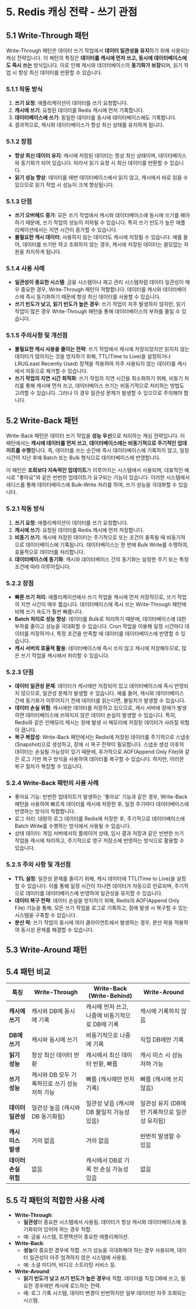 # 5. Redis 캐싱 전략 - 쓰기 관점
## 5.1 Write-Through 패턴
Write-Through 패턴은 데이터 쓰기 작업에서 **데이터 일관성을 유지**하기 위해 사용되는 캐싱 전략입니다. 이 패턴의 특징은 **데이터를 캐시에 먼저 쓰고, 동시에 데이터베이스에도 즉시 쓰는** 방식입니다. 이로 인해 캐시와 데이터베이스의 **동기화가 보장**되며, 읽기 작업 시 항상 최신 데이터를 반환할 수 있습니다.

### 5.1.1 작동 방식
1. **쓰기 요청**: 애플리케이션이 데이터를 쓰기 요청합니다.
2. **캐시에 쓰기**: 요청된 데이터를 Redis 캐시에 먼저 기록합니다.
3. **데이터베이스에 쓰기**: 동일한 데이터를 동시에 데이터베이스에도 기록합니다.
4. 결과적으로, 캐시와 데이터베이스가 항상 최신 상태를 유지하게 됩니다.

### 5.1.2 장점
- **항상 최신 데이터 유지**: 캐시에 저장된 데이터는 항상 최신 상태이며, 데이터베이스와 동기화가 되어 있습니다. 따라서 읽기 요청 시 최신 데이터를 반환할 수 있습니다.
- **읽기 성능 향상**: 데이터를 매번 데이터베이스에서 읽지 않고, 캐시에서 바로 읽을 수 있으므로 읽기 작업 시 성능이 크게 향상됩니다.

### 5.1.3 단점
- **쓰기 오버헤드 증가**: 모든 쓰기 작업에서 캐시와 데이터베이스에 동시에 쓰기를 해야 하기 때문에, 쓰기 작업의 성능이 저하될 수 있습니다. 특히 쓰기 빈도가 높은 애플리케이션에서는 지연 시간이 증가할 수 있습니다.
- **불필요한 캐시 데이터**: 사용하지 않는 데이터도 캐시에 저장될 수 있습니다. 예를 들어, 데이터를 쓰기만 하고 조회하지 않는 경우, 캐시에 저장된 데이터는 쓸모없는 자원을 차지하게 됩니다.

### 5.1.4 사용 사례
- **일관성이 중요한 시스템**: 금융 시스템이나 재고 관리 시스템처럼 데이터 일관성이 매우 중요한 경우, Write-Through 패턴이 적합합니다. 데이터를 캐시와 데이터베이스에 즉시 동기화하기 때문에 항상 최신 데이터를 사용할 수 있습니다.
- **쓰기 빈도가 낮고, 읽기 빈도가 높은 경우**: 쓰기 작업이 자주 발생하지 않지만, 읽기 작업이 많은 경우 Write-Through 패턴을 통해 데이터베이스의 부하를 줄일 수 있습니다.

### 5.1.5 주의사항 및 개선점
- **불필요한 캐시 사용을 줄이는 전략**: 쓰기 작업에서 캐시에 저장되었지만 읽히지 않는 데이터가 많아지는 것을 방지하기 위해, TTL(Time to Live)을 설정하거나 LRU(Least Recently Used) 정책을 적용하여 자주 사용되지 않는 데이터를 캐시에서 자동으로 제거할 수 있습니다.
- **쓰기 작업의 지연 시간 최적화**: 쓰기 작업의 지연 시간을 최소화하기 위해, 비동기 처리를 통해 캐시에 먼저 쓰고, 데이터베이스 쓰기는 비동기적으로 처리하는 방법도 고려할 수 있습니다. 그러나 이 경우 일관성 문제가 발생할 수 있으므로 주의해야 합니다.

## 5.2 Write-Back 패턴
Write-Back 패턴은 데이터 쓰기 작업을 **성능 우선**으로 처리하는 캐싱 전략입니다. 이 패턴에서는 **캐시에 데이터를 먼저 쓰고**, **데이터베이스에는 비동기적으로 주기적인 업데이트를 수행**합니다. 즉, 데이터를 쓰는 순간에 즉시 데이터베이스에 기록하지 않고, 일정 시간이 지난 후에 Batch 또는 Bulk 형식으로 데이터베이스에 반영합니다.

이 패턴은 **조회보다 지속적인 업데이트**가 이루어지는 시스템에서 사용되며, 대표적인 예시로 "좋아요"와 같은 빈번한 업데이트가 요구되는 기능이 있습니다. 이러한 시스템에서 레디스를 통해 데이터베이스에 Bulk-Write 처리를 하여, 쓰기 성능을 극대화할 수 있습니다.

### 5.2.1 작동 방식
1. **쓰기 요청**: 애플리케이션이 데이터를 쓰기 요청합니다.
2. **캐시에 쓰기**: 요청된 데이터를 Redis 캐시에 먼저 저장합니다.
3. **비동기 쓰기**: 캐시에 저장된 데이터는 주기적으로 또는 조건이 충족될 때 비동기적으로 데이터베이스에 기록됩니다. 데이터베이스는 한 번에 Bulk Write를 수행하여, 효율적으로 데이터를 처리합니다.
4. **데이터베이스에 동기화**: 캐시와 데이터베이스 간의 동기화는 일정한 주기 또는 특정 조건에 따라 이루어집니다.

### 5.2.2 장점
- **빠른 쓰기 처리**: 애플리케이션에서 쓰기 작업을 캐시에 먼저 저장하므로, 쓰기 작업의 지연 시간이 매우 짧습니다. 데이터베이스에 즉시 쓰는 Write-Through 패턴에 비해 쓰기 속도가 훨씬 빠릅니다.
- **Batch 처리로 성능 향상**: 데이터를 Bulk로 처리하기 때문에, 데이터베이스에 대한 부하를 줄이고 성능을 극대화할 수 있습니다. Cron 작업을 이용해 일정 시간마다 데이터를 저장하거나, 특정 조건을 만족할 때 데이터를 데이터베이스에 반영할 수 있습니다.
- **캐시 서버의 효율적 활용**: 데이터베이스에 즉시 쓰지 않고 캐시에 저장해두므로, 많은 쓰기 작업을 캐시에서 처리할 수 있습니다.

### 5.2.3 단점
- **데이터 일관성 문제**: 데이터가 캐시에만 저장되어 있고 데이터베이스에 즉시 반영되지 않으므로, 일관성 문제가 발생할 수 있습니다. 예를 들어, 캐시와 데이터베이스 간에 동기화가 이루어지기 전에 데이터를 읽는다면, 불일치가 발생할 수 있습니다.
- **데이터 손실 위험**: 캐시에만 데이터를 저장하고 있으므로, 캐시 서버에 장애가 발생하면 데이터베이스에 쓰여지지 않은 데이터 손실이 발생할 수 있습니다. 특히, Redis와 같은 인메모리 캐시는 장애 발생 시 메모리에 저장된 데이터가 사라질 위험이 큽니다.
- **복구 복잡성**: Write-Back 패턴에서는 Redis에 저장된 데이터를 주기적으로 스냅숏(Snapshot)으로 생성하고, 장애 시 복구 전략이 필요합니다. 스냅숏 생성 이후의 데이터는 손실될 가능성이 있기 때문에, 추가적으로 AOF(Append Only File)와 같은 로그 기반 복구 방식을 사용하여 데이터를 복구할 수 있습니다. 하지만, 이러한 복구 절차가 복잡할 수 있습니다.

### 5.2.4 Write-Back 패턴의 사용 사례
- 좋아요 기능: 빈번한 업데이트가 발생하는 '좋아요' 기능과 같은 경우, Write-Back 패턴을 사용하여 빠르게 데이터를 캐시에 저장한 후, 일정 주기마다 데이터베이스에 반영하는 방식이 적합합니다.
- 로그 처리: 대량의 로그 데이터를 Redis에 저장한 후, 주기적으로 데이터베이스에 Batch Write를 수행하는 방식에서 사용될 수 있습니다.
- 상태 데이터: 게임 서버에서의 플레이어 상태, 임시 결과 저장과 같은 빈번한 쓰기 작업을 캐시에 처리하고, 주기적으로 영구 저장소에 반영하는 방식으로 활용할 수 있습니다.

### 5.2.5 주의 사항 및 개선점
- **TTL 설정**: 일관성 문제를 줄이기 위해, 캐시 데이터에 TTL(Time to Live)을 설정할 수 있습니다. 이를 통해 일정 시간이 지나면 데이터가 자동으로 만료되며, 주기적으로 데이터를 데이터베이스에 반영하여 일관성을 유지할 수 있습니다.
- **데이터 복구 전략**: 데이터 손실을 방지하기 위해, Redis의 AOF(Append Only File) 기능을 통해, 모든 쓰기 작업을 로그로 기록하고, 장애 발생 시 복구할 수 있는 시스템을 구축할 수 있습니다.
- **분산 락**: 쓰기 작업이 동시에 여러 클라이언트에서 발생하는 경우, 분산 락을 적용하여 동시성 문제를 해결할 수 있습니다.


## 5.3 Write-Around 패턴


## 5.4 패턴 비교
| **특징**        | **Write-Through**           | **Write-Back** (Write-Behind) | **Write-Around**            |
| ------------- | --------------------------- | ----------------------------- | --------------------------- |
| **캐시에 쓰기**    | 캐시와 DB에 동시에 기록              | 캐시에 먼저 쓰고, 나중에 비동기적으로 DB에 기록  | 캐시에 기록하지 않음                 |
| **DB에 쓰기**    | 캐시와 동시에 쓰기                  | 비동기적으로 나중에 기록                 | 직접 DB에만 기록                  |
| **읽기 성능**     | 항상 최신 데이터 반환                | 캐시에서 최신 데이터 반환, 빠름            | 캐시 미스 시 성능 저하 가능            |
| **쓰기 성능**     | 캐시와 DB 모두 기록하므로 쓰기 성능 저하 가능 | 빠름 (캐시에만 먼저 기록)               | 빠름 (캐시에 쓰지 않음)              |
| **데이터 일관성**   | 일관성 높음 (캐시와 DB 동기화됨)        | 일관성 낮음 (캐시와 DB 불일치 가능성 있음)    | 일관성 유지 (DB에만 기록하므로 일관성 유지됨) |
| **캐시 미스 발생**  | 거의 없음                       | 거의 없음                         | 빈번히 발생할 수 있음                |
| **데이터 손실 위험** | 없음                          | 캐시에서 DB로 기록 전 손실 가능성 있음       | 없음                          |

## 5.5 각 패턴의 적합한 사용 사례
- **Write-Through**:
    - **일관성**이 중요한 시스템에서 사용됨. 데이터가 항상 캐시와 데이터베이스에 동기화되어 있어야 하는 경우 적합.
    - 예: 금융 시스템, 트랜잭션이 중요한 애플리케이션.
- **Write-Back**:
    - **성능**이 중요한 경우에 적합. 쓰기 성능을 극대화해야 하는 경우 사용되며, 데이터 일관성이 아주 엄격하지 않은 시스템에 사용됨.
    - 예: 소셜 미디어, 비디오 스트리밍 서비스 등.
- **Write-Around**:
    - **읽기 빈도가 낮고 쓰기 빈도가 높은 경우**에 적합. 데이터를 직접 DB에 쓰고, 필요한 경우에만 캐시에 로드하는 전략.
    - 예: 로그 기록 시스템, 데이터 변경이 빈번하지만 일부 데이터만 자주 조회되는 시스템.
